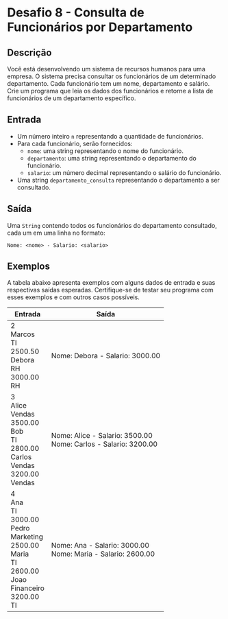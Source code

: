 # Desafio 8 - Consulta de Funcionários por Departamento

## Descrição

Você está desenvolvendo um sistema de recursos humanos para uma empresa. O sistema precisa consultar os funcionários de um determinado departamento. Cada funcionário tem um nome, departamento e salário. Crie um programa que leia os dados dos funcionários e retorne a lista de funcionários de um departamento específico.

## Entrada

- Um número inteiro `n` representando a quantidade de funcionários.
- Para cada funcionário, serão fornecidos:
  - `nome`: uma string representando o nome do funcionário.
  - `departamento`: uma string representando o departamento do funcionário.
  - `salario`: um número decimal representando o salário do funcionário.
- Uma string `departamento_consulta` representando o departamento a ser consultado.

## Saída

Uma `String` contendo todos os funcionários do departamento consultado, cada um em uma linha no formato:

```
Nome: <nome> - Salario: <salario>
```

## Exemplos

A tabela abaixo apresenta exemplos com alguns dados de entrada e suas respectivas saídas esperadas. Certifique-se de testar seu programa com esses exemplos e com outros casos possíveis.

| **Entrada**                                                                                                                              | **Saída**                                                          |
| ---------------------------------------------------------------------------------------------------------------------------------------- | ------------------------------------------------------------------ |
| 2<br> Marcos<br> TI<br> 2500.50<br> Debora<br> RH<br> 3000.00<br> RH                                                                     | Nome: Debora - Salario: 3000.00                                    |
| 3<br> Alice<br> Vendas<br> 3500.00<br> Bob<br> TI<br> 2800.00<br> Carlos<br> Vendas<br> 3200.00<br> Vendas                               | Nome: Alice - Salario: 3500.00<br> Nome: Carlos - Salario: 3200.00 |
| 4<br> Ana<br> TI<br> 3000.00<br> Pedro<br> Marketing<br> 2500.00<br> Maria<br> TI<br> 2600.00<br> Joao<br> Financeiro<br> 3200.00<br> TI | Nome: Ana - Salario: 3000.00<br> Nome: Maria - Salario: 2600.00    |
